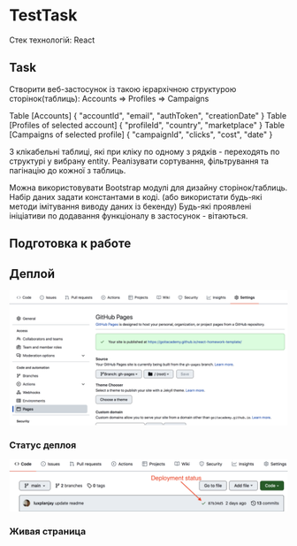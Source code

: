 # TestTask

Стек технологій: React

## Task

Створити веб-застосунок із такою ієрархічною структурою сторінок(таблиць):
Accounts => Profiles => Campaigns

Table [Accounts] { "accountId", "email", "authToken", "creationDate" } Table
[Profiles of selected account] { "profileId", "country", "marketplace" } Table
[Campaigns of selected profile] { "campaignId", "clicks", "cost", "date" }

3 клікабельні таблиці, які при кліку по одному з рядків - переходять по
структурі у вибрану entity. Реалізувати сортування, фільтрування та пагінацію до
кожної з таблиць.

Можна використовувати Bootstrap модулі для дизайну сторінок/таблиць. Набір даних
задати константами в коді. (або використати будь-які методи імітування виводу
даних із бекенду) Будь-які проявлені ініціативи по додавання функціоналу в
застосунок - вітаються.

## Подготовка к работе

## Деплой

![GitHub Pages settings](./assets/repo-settings.png)

### Статус деплоя

![Deployment status](./assets/deploy-status.png)

### Живая страница
